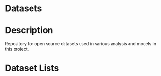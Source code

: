 # Datasets

# Description
Repository for open source datasets used in various analysis and models in this project.

# Dataset Lists